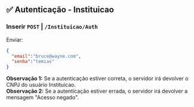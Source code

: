 ## :white_check_mark: Autenticação - Instituicao

### Inserir `POST` | `/Instituicao/Auth`

Enviar: 
```json
{
  "email":"bruce@wayne.com",
  "senha":"temias"
}
```

**Observação 1:** Se a autenticação estiver correta, o servidor irá devolver o CNPJ do usuário Instituicao. <br>
**Observação 2:** Se a autenticação estiver errada, o servidor irá devolver a mensagem "Acesso negado".
